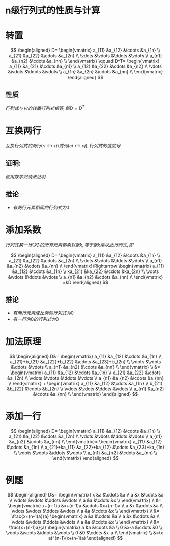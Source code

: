 # n级行列式的性质与计算

# 转置

$$
\begin{aligned}
D=
\begin{vmatrix}
a_{11} &a_{12} &\cdots &a_{1n} \\
a_{21} &a_{22} &\cdots &a_{2n} \\
\vdots &\vdots &\ddots &\vdots \\
a_{n1} &a_{n2} &\cdots &a_{nn} \\
\end{vmatrix}
\qquad
D^T=
\begin{vmatrix}
a_{11} &a_{21} &\cdots &a_{n1} \\
a_{12} &a_{22} &\cdots &a_{n2} \\
\vdots &\vdots &\ddots &\vdots \\
a_{1n} &a_{2n} &\cdots &a_{nn} \\
\end{vmatrix}
\end{aligned}
$$

## 性质

$行列式与它的转置行列式相等,即D=D^T$

# 互换两行

$互换行列式的两行(ri↔rj)或列(ci↔cj), 行列式的值变号$

## 证明:

$使用数学归纳法证明$

## 推论

* $有两行元素相同的行列式为0$

# 添加系数

$行列式某一行(列)的所有元素都乘以数k, 等于数k乘以此行列式, 即$

$$
\begin{aligned}
D=
\begin{vmatrix}
a_{11} &a_{12} &\cdots &a_{1n} \\
a_{21} &a_{22} &\cdots &a_{2n} \\
\vdots &\vdots &\ddots &\vdots \\
a_{n1} &a_{n2} &\cdots &a_{nn} \\
\end{vmatrix}\Rightarrow
\begin{vmatrix}
a_{11} &a_{12} &\cdots &a_{1n} \\
ka_{21} &ka_{22} &\cdots &ka_{2n} \\
\vdots &\vdots &\ddots &\vdots \\
a_{n1} &a_{n2} &\cdots &a_{nn} \\
\end{vmatrix}
=kD
\end{aligned}
$$

## 推论

* $有两行元素成比例的行列式为0$
* $有一行为0的行列式为0$

# 加法原理

$$
\begin{aligned}
D&=
\begin{vmatrix}
a_{11} &a_{12} &\cdots &a_{1n} \\
a_{21}+b_{21} &a_{22}+b_{22} &\cdots &a_{23}+b_{2n} \\
\vdots &\vdots &\ddots &\vdots \\
a_{n1} &a_{n2} &\cdots &a_{nn} \\
\end{vmatrix}
\\
&=
\begin{vmatrix}
a_{11} &a_{12} &\cdots &a_{1n} \\
a_{21} &a_{22} &\cdots &a_{2n} \\
\vdots &\vdots &\ddots &\vdots \\
a_{n1} &a_{n2} &\cdots &a_{nn} \\
\end{vmatrix}
+
\begin{vmatrix}
a_{11} &a_{12} &\cdots &a_{1n} \\
b_{21} &b_{22} &\cdots &b_{2n} \\
\vdots &\vdots &\ddots &\vdots \\
a_{n1} &a_{n2} &\cdots &a_{nn} \\
\end{vmatrix}
\end{aligned}
$$

# 添加一行

$$
\begin{aligned}
D=
\begin{vmatrix}
a_{11} &a_{12} &\cdots &a_{1n} \\
a_{21} &a_{22} &\cdots &a_{2n} \\
\vdots &\vdots &\ddots &\vdots \\
a_{n1} &a_{n2} &\cdots &a_{nn} \\
\end{vmatrix}=
\begin{vmatrix}
a_{11} &a_{12} &\cdots &a_{1n} \\
a_{21}+ka_{11} &a_{22}+ka_{12} &\cdots &a_{23}+ka_{1n} \\
\vdots &\vdots &\ddots &\vdots \\
a_{n1} &a_{n2} &\cdots &a_{nn} \\
\end{vmatrix}
\end{aligned}
$$

# 例题

$$
\begin{aligned}
D&=
\begin{vmatrix}
x &a &\cdots &a \\
a &x &\cdots &a \\
\vdots &\vdots &\ddots &\vdots \\
a &a &\cdots &x \\
\end{vmatrix}
\\
&=
\begin{vmatrix}
x+(n-1)a &x+(n-1)a &\cdots &x+(n-1)a \\
a &x &\cdots &a \\
\vdots &\vdots &\ddots &\vdots \\
a &a &\cdots &x \\
\end{vmatrix}
\\
&=
\frac{x+(n-1)a}{a}
\begin{vmatrix}
a &a &\cdots &a \\
a &x &\cdots &a \\
\vdots &\vdots &\ddots &\vdots \\
a &a &\cdots &x \\
\end{vmatrix}
\\
&=
\frac{x+(n-1)a}{a}
\begin{vmatrix}
a &a &\cdots &a \\
0 &x-a &\cdots &0 \\
\vdots &\vdots &\ddots &\vdots \\
0 &0 &\cdots &x-a \\
\end{vmatrix}
\\
&=(x-a)^{n-1}(x+(n-1)a)
\end{aligned}
$$